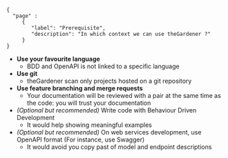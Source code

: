 ```thegardener
{
  "page" :
     {
        "label": "Prerequisite",
        "description": "In which context we can use theGardener ?"
     }
}
```


 - **Use your favourite language** 
   - BDD and OpenAPI is not linked to a specific language
 - **Use git** 
   - theGardener scan only projects hosted on a git repository
 - **Use feature branching and merge requests**
   - Your documentation will be reviewed with a pair at the same time as the code: you will trust your documentation  
 - _(Optional but recommended)_ Write code with Behaviour Driven Development
   - It would help showing meaningful examples
 - _(Optional but recommended)_ On web services development, use OpenAPI format (For instance, use Swagger) 
   - It would avoid you copy past of model and endpoint descriptions



